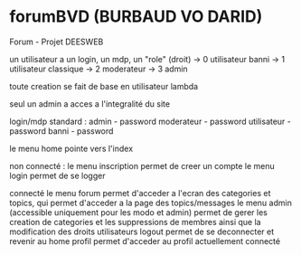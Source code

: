 forumBVD (BURBAUD VO DARID)
========

Forum - Projet DEESWEB 

un utilisateur a un login, un mdp, un "role" (droit)
-> 0 utilisateur banni
-> 1 utilisateur classique
-> 2 moderateur
-> 3 admin

toute creation se fait de base en utilisateur lambda

seul un admin a acces a l'integralité du site

login/mdp standard :
	admin - password
	moderateur - password
	utilisateur - password
	banni - password

le menu home pointe vers l'index

non connecté :
	le menu inscription permet de creer un compte
	le menu login permet de se logger

connecté
	le menu forum permet d'acceder a l'ecran des categories et topics, qui permet d'acceder a la page des topics/messages
	le menu admin (accessible uniquement pour les modo et admin) permet de gerer les creation de categories et les suppressions de 		membres ainsi que la modification des droits utilisateurs
	logout permet de se deconnecter et revenir au home
	profil permet d'acceder au profil actuellement connecté